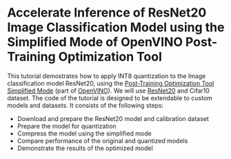 # Accelerate Inference of ResNet20 Image Classification Model using the Simplified Mode of OpenVINO Post-Training Optimization Tool 

This tutorial demostrates how to apply INT8 quantization to the
Image classification model ResNet20, using the [Post-Training Optimization
Tool
Simplified Mode](https://github.com/openvinotoolkit/openvino/blob/071ce6755b02bf249dd6680f9f327bade459aeb9/tools/pot/docs/SimplifiedMode.md)
(part of [OpenVINO](https://docs.openvinotoolkit.org/)). We will use [ResNet20](https://github.com/chenyaofo/pytorch-cifar-models/blob/master/pytorch_cifar_models/resnet.py) and Cifar10 dataset.
The code of the tutorial is designed to be extendable to custom models and
datasets. It consists of the following steps:

- Download and prepare the ResNet20 model and calibration dataset
- Prepare the model for quantization
- Compress the model using the simplified mode
- Compare performance of the original and quantized models
- Demonstrate the results of the optimized model
